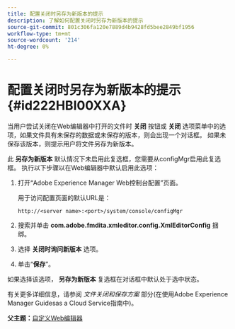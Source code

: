 ```yaml
---
title: 配置关闭时另存为新版本的提示
description: 了解如何配置关闭时另存为新版本的提示
source-git-commit: 801c306fa120e7889d4b9428fd5bee2849bf1956
workflow-type: tm+mt
source-wordcount: '214'
ht-degree: 0%

---
```



# 配置关闭时另存为新版本的提示 {#id222HBI00XXA}

当用户尝试关闭在Web编辑器中打开的文件时 **关闭** 按钮或 **关闭** 选项菜单中的选项，如果文件具有未保存的数据或未保存的版本，则会出现一个对话框。 如果未保存该版本，则提示用户将文件另存为新版本。

此 **另存为新版本** 默认情况下未启用此复选框，您需要从configMgr启用此复选框。 执行以下步骤以在Web编辑器中默认启用此选项：

1. 打开“Adobe Experience Manager Web控制台配置”页面。

   用于访问配置页面的默认URL是：

   ```http
   http://<server name>:<port>/system/console/configMgr
   ```

1. 搜索并单击 **com.adobe.fmdita.xmleditor.config.XmlEditorConfig** 捆绑。

1. 选择 **关闭时询问新版本** 选项。

1. 单击“**保存**”。


如果选择该选项， **另存为新版本** 复选框在对话框中默认处于选中状态。

有关更多详细信息，请参阅 *文件关闭和保存方案* 部分(在使用Adobe Experience Manager Guidesas a Cloud Service指南中)。

**父主题：**[&#x200B;自定义Web编辑器](conf-web-editor.md)

